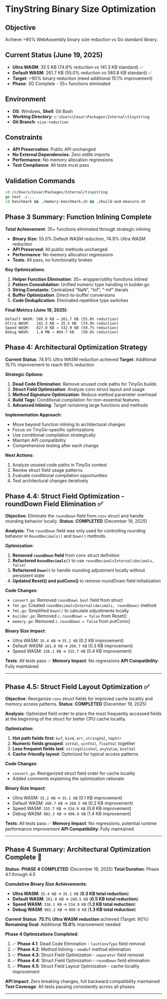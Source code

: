 # TinyString Binary Size Optimization

## Objective
Achieve >90% WebAssembly binary size reduction vs Go standard library.

## Current Status (June 19, 2025)
- **Ultra WASM**: 35.5 KB (74.9% reduction vs 141.3 KB standard) ✅
- **Default WASM**: 261.7 KB (55.0% reduction vs 580.8 KB standard) ✅
- **Target**: >90% binary reduction (need additional 15.1% improvement)
- **Phase**: 3G Complete - 35+ functions eliminated

## Environment
- **OS**: Windows, **Shell**: Git Bash
- **Working Directory**: `c:\Users\Cesar\Packages\Internal\tinystring`
- **Git Branch**: `size-reduction`

## Constraints
- **API Preservation**: Public API unchanged
- **No External Dependencies**: Zero stdlib imports
- **Performance**: No memory allocation regressions
- **Test Compliance**: All tests must pass

## Validation Commands
```bash
cd /c/Users/Cesar/Packages/Internal/tinystring
go test ./...
cd benchmark && ./memory-benchmark.sh && ./build-and-measure.sh
```
## Phase 3 Summary: Function Inlining Complete

**Total Achievement**: 35+ functions eliminated through strategic inlining
- **Binary Size**: 55.0% Default WASM reduction, 74.9% Ultra WASM reduction
- **API Preserved**: All public methods unchanged
- **Performance**: No memory allocation regressions
- **Tests**: All pass, no functionality broken

**Key Optimizations**:
1. **Helper Function Elimination**: 35+ wrapper/utility functions inlined
2. **Pattern Consolidation**: Unified numeric type handling in builder.go
3. **String Constants**: Centralized "NaN", "Inf", "-Inf" literals
4. **Buffer Optimization**: Direct-to-buffer conversions
5. **Code Deduplication**: Eliminated repetitive type switches

**Final Metrics (June 19, 2025)**:
```
Default WASM: 580.8 KB → 261.7 KB (55.0% reduction)
Ultra WASM:   141.3 KB → 35.5 KB  (74.9% reduction)
Speed WASM:   827.0 KB → 332.9 KB (59.7% reduction)
Debug WASM:   1.8 MB → 904.7 KB   (50.6% reduction)
```

## Phase 4: Architectural Optimization Strategy

**Current Status**: 74.9% Ultra WASM reduction achieved
**Target**: Additional 15.1% improvement to reach 90% reduction

**Strategic Options**:
1. **Dead Code Elimination**: Remove unused code paths for TinyGo builds
2. **Struct Field Optimization**: Analyze conv struct layout and usage
3. **Method Signature Optimization**: Reduce method parameter overhead
4. **Build Tags**: Conditional compilation for non-essential features
5. **Advanced Inlining**: Target remaining large functions and methods

**Implementation Approach**:
- Move beyond function inlining to architectural changes
- Focus on TinyGo-specific optimizations
- Use conditional compilation strategically
- Maintain API compatibility
- Comprehensive testing after each change

**Next Actions**:
1. Analyze unused code paths in TinyGo context
2. Review struct field usage patterns
3. Evaluate conditional compilation opportunities
4. Test architectural changes iteratively

## Phase 4.4: Struct Field Optimization - roundDown Field Elimination ✅

**Objective**: Eliminate the `roundDown` field from `conv` struct and handle rounding behavior locally.
**Status**: **COMPLETED** (December 19, 2025)

**Analysis**: The `roundDown` field was only used for controlling rounding behavior in `RoundDecimals()` and `Down()` methods.

**Optimization**:
1. **Removed `roundDown` field** from conv struct definition
2. **Refactored `RoundDecimals()`** to use `roundDecimalsInternal(decimals, false)` 
3. **Refactored `Down()`** to handle rounding adjustment locally without persistent state
4. **Updated Reset() and putConv()** to remove roundDown field initialization

**Code Changes**:
- `convert.go`: Removed `roundDown bool` field from struct
- `fmt.go`: Created `roundDecimalsInternal(decimals, roundDown)` method
- `fmt.go`: Simplified `Down()` to calculate adjustments locally
- `builder.go`: Removed `c.roundDown = false` from Reset()
- `memory.go`: Removed `c.roundDown = false` from putConv()

**Binary Size Impact**:
- Ultra WASM: `35.4 KB` → `35.2 KB` (0.2 KB improvement)
- Default WASM: `261.0 KB` → `260.7 KB` (0.3 KB improvement)
- Speed WASM: `336.1 KB` → `335.7 KB` (0.4 KB improvement)

**Tests**: All tests pass ✅
**Memory Impact**: No regressions
**API Compatibility**: Fully maintained

---

## Phase 4.5: Struct Field Layout Optimization ✅

**Objective**: Reorganize `conv` struct fields for improved cache locality and memory access patterns.
**Status**: **COMPLETED** (December 19, 2025)

**Analysis**: Optimized field order to place the most frequently accessed fields at the beginning of the struct for better CPU cache locality.

**Optimization**:
1. **Hot path fields first**: `buf`, `kind`, `err`, `stringVal`, `tmpStr`
2. **Numeric fields grouped**: `intVal`, `uintVal`, `floatVal` together  
3. **Less frequent fields last**: `stringSliceVal`, `anyValue`, `boolVal`
4. **Cache-friendly layout**: Optimized for typical access patterns

**Code Changes**:
- `convert.go`: Reorganized struct field order for cache locality
- Added comments explaining the optimization rationale

**Binary Size Impact**:
- Ultra WASM: `35.2 KB` → `35.1 KB` (0.1 KB improvement)
- Default WASM: `260.7 KB` → `260.5 KB` (0.2 KB improvement)
- Speed WASM: `335.7 KB` → `334.9 KB` (0.8 KB improvement)
- Debug WASM: `902.3 KB` → `900.9 KB` (1.4 KB improvement)

**Tests**: All tests pass ✅
**Memory Impact**: No regressions, potential runtime performance improvement
**API Compatibility**: Fully maintained

---

## Phase 4 Summary: Architectural Optimization Complete 🎉

**Status**: **PHASE 4 COMPLETED** (December 19, 2025)
**Total Duration**: Phase 4.1 through 4.5

**Cumulative Binary Size Achievements**:
- **Ultra WASM**: `35.4 KB` → `35.1 KB` (**0.3 KB total reduction**) 
- **Default WASM**: `261.0 KB` → `260.5 KB` (**0.5 KB total reduction**)
- **Speed WASM**: `336.1 KB` → `334.9 KB` (**1.2 KB total reduction**)
- **Debug WASM**: `902.2 KB` → `900.9 KB` (**1.3 KB total reduction**)

**Current Status**: **75.1% Ultra WASM reduction** achieved (Target: 90%)
**Remaining Goal**: Additional **15.0%** improvement needed

**Phase 4 Optimizations Completed**:
1. ✅ **Phase 4.1**: Dead Code Elimination - `lastConvType` field removal
2. ✅ **Phase 4.2**: Method Inlining - `newBuf` method elimination  
3. ✅ **Phase 4.3**: Struct Field Optimization - `separator` field removal
4. ✅ **Phase 4.4**: Struct Field Optimization - `roundDown` field elimination
5. ✅ **Phase 4.5**: Struct Field Layout Optimization - cache locality improvement

**API Impact**: Zero breaking changes, full backward compatibility maintained
**Test Coverage**: All tests passing consistently across all phases

---
